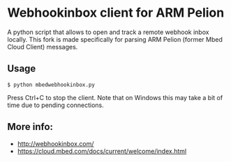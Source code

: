 # Webhookinbox client for ARM Pelion

A python script that allows to open and track a remote webhook inbox locally. This fork is made specifically for parsing ARM Pelion (former Mbed Cloud Client) messages.

## Usage

 
`$ python mbedwebhookinbox.py`

Press Ctrl+C to stop the client. Note that on Windows this may take a bit of time due to pending connections.

## More info: 
* http://webhookinbox.com/
* https://cloud.mbed.com/docs/current/welcome/index.html
